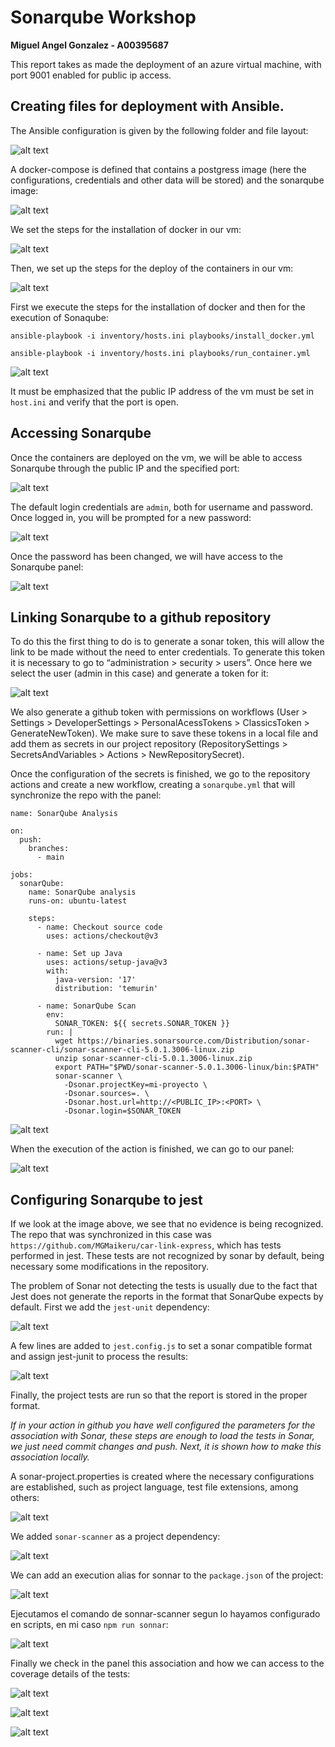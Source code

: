 # Sonarqube Workshop

**Miguel Angel Gonzalez - A00395687**

This report takes as made the deployment of an azure virtual machine, with port 9001 enabled for public ip access.

## Creating files for deployment with Ansible.

The Ansible configuration is given by the following folder and file layout:

![alt text](images/image.png)

A docker-compose is defined that contains a postgress image (here the configurations, credentials and other data will be stored) and the sonarqube image:

![alt text](images/image1.png)

We set the steps for the installation of docker in our vm:

![alt text](images/image2.png)

Then, we set up the steps for the deploy of the containers in our vm:

![alt text](images/image3.png)

First we execute the steps for the installation of docker and then for the execution of Sonaqube:

```
ansible-playbook -i inventory/hosts.ini playbooks/install_docker.yml
```

```
ansible-playbook -i inventory/hosts.ini playbooks/run_container.yml
```

![alt text](images/image4.png)

It must be emphasized that the public IP address of the vm must be set in `host.ini` and verify that the port is open.

## Accessing Sonarqube

Once the containers are deployed on the vm, we will be able to access Sonarqube through the public IP and the specified port:

![alt text](images/image5.png)

The default login credentials are `admin`, both for username and password. Once logged in, you will be prompted for a new password:

![alt text](images/image6.png)

Once the password has been changed, we will have access to the Sonarqube panel:

![alt text](images/image7.png)

## Linking Sonarqube to a github repository

To do this the first thing to do is to generate a sonar token, this will allow the link to be made without the need to enter credentials. To generate this token it is necessary to go to “administration > security > users”. Once here we select the user (admin in this case) and generate a token for it:

![alt text](images/image8.png)

We also generate a github token with permissions on workflows (User > Settings > DeveloperSettings > PersonalAcessTokens > ClassicsToken > GenerateNewToken). We make sure to save these tokens in a local file and add them as secrets in our project repository (RepositorySettings > SecretsAndVariables > Actions > NewRepositorySecret).

Once the configuration of the secrets is finished, we go to the repository actions and create a new workflow, creating a `sonarqube.yml` that will synchronize the repo with the panel:

```
name: SonarQube Analysis

on:
  push:
    branches:
      - main

jobs:
  sonarQube:
    name: SonarQube analysis
    runs-on: ubuntu-latest

    steps:
      - name: Checkout source code
        uses: actions/checkout@v3

      - name: Set up Java
        uses: actions/setup-java@v3
        with:
          java-version: '17'
          distribution: 'temurin'

      - name: SonarQube Scan
        env:
          SONAR_TOKEN: ${{ secrets.SONAR_TOKEN }}
        run: |
          wget https://binaries.sonarsource.com/Distribution/sonar-scanner-cli/sonar-scanner-cli-5.0.1.3006-linux.zip
          unzip sonar-scanner-cli-5.0.1.3006-linux.zip
          export PATH="$PWD/sonar-scanner-5.0.1.3006-linux/bin:$PATH"
          sonar-scanner \
            -Dsonar.projectKey=mi-proyecto \
            -Dsonar.sources=. \
            -Dsonar.host.url=http://<PUBLIC_IP>:<PORT> \
            -Dsonar.login=$SONAR_TOKEN
```

![alt text](images/image9.png)

When the execution of the action is finished, we can go to our panel:

![alt text](images/image10.png)

## Configuring Sonarqube to jest

If we look at the image above, we see that no evidence is being recognized. The repo that was synchronized in this case was `https://github.com/MGMaikeru/car-link-express`, which has tests performed in jest. These tests are not recognized by sonar by default, being necessary some modifications in the repository.

The problem of Sonar not detecting the tests is usually due to the fact that Jest does not generate the reports in the format that SonarQube expects by default. First we add the `jest-unit` dependency:

![alt text](images/image11.png)

A few lines are added to `jest.config.js` to set a sonar compatible format and assign jest-junit to process the results:

![alt text](images/image12.png)

Finally, the project tests are run so that the report is stored in the proper format.

_If in your action in github you have well configured the parameters for the association with Sonar, these steps are enough to load the tests in Sonar, we just need commit changes and push. Next, it is shown how to make this association locally._

A sonar-project.properties is created where the necessary configurations are established, such as project language, test file extensions, among others:

![alt text](images/image13.png)

We added `sonar-scanner` as a project dependency:

![alt text](images/image14.png)

We can add an execution alias for sonnar to the `package.json` of the project:

![alt text](images/image15.png)

Ejecutamos el comando de sonnar-scanner segun lo hayamos configurado en scripts, en mi caso `npm run sonnar`:

![alt text](images/image16.png)

Finally we check in the panel this association and how we can access to the coverage details of the tests:

![alt text](images/image17.png)

![alt text](images/image18.png)

![alt text](images/image19.png)
